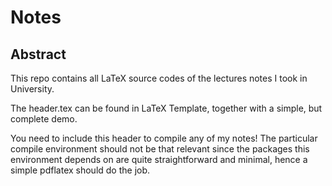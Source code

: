 # Notes 




## Abstract 
This repo contains all LaTeX source codes of the lectures notes I took in University. 


The header.tex can be found in LaTeX Template, together with a simple, but complete demo.


You need to include this header to compile any of my notes! The particular compile environment should not be that relevant since the packages this environment depends on are quite straightforward and minimal, hence a simple pdflatex should do the job. 

